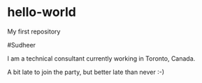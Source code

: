 # hello-world
My first repository

#Sudheer 

I am a technical consultant currently working in Toronto, Canada.

A bit late to join the party, but better late than never :-)
